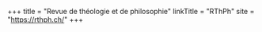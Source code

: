 +++
title = "Revue de théologie et de philosophie"
linkTitle = "RThPh"
site = "https://rthph.ch/"
+++